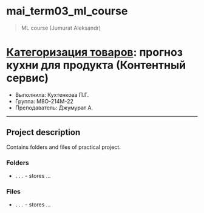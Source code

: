 # mai_term03_ml_course
> ML course (Jumurat Aleksandr)


# [Категоризация товаров](https://www.youtube.com/watch?v=38P2RIkHolQ&t=1240s): прогноз кухни для продукта (Контентный сервис)

* Выполнила: Кухтенкова П.Г.
* Группа: M8O-214M-22
* Преподаватель: Джумурат А.

---

## Project description

Contains folders and files of practical project.


### Folders

* `...` - stores ...


### Files
* `...` - stores ...